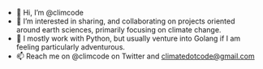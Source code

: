 - 👋 Hi, I’m @climcode
- 👀 I’m interested in sharing, and collaborating on projects oriented around earth sciences, primarily focusing on climate change.
- 🌱 I mostly work with Python, but usually venture into Golang if I am feeling particularly adventurous.
- 📫 Reach me on @climcode on Twitter and climatedotcode@gmail.com

